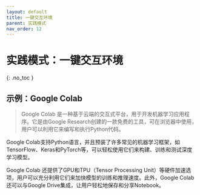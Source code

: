 ```yaml
---
layout: default
title: 一键交互环境
parent: 实践模式
nav_order: 12
---
```


# 实践模式：一键交互环境
{: .no_toc }

## 示例：Google Colab

> Google Colab 是一种基于云端的交互式平台，用于开发机器学习应用程序。它是由Google Research创建的一款免费的工具，可在浏览器中使用，用户可以利用它来编写和执行Python代码。

Google Colab支持Python语言，并且预装了许多常见的机器学习框架，如TensorFlow、Keras和PyTorch等，可以轻松使用它们来构建、训练和测试深度学习模型。

Google Colab 还提供了GPU和TPU（Tensor Processing Unit）等硬件加速选项，用户可以充分利用它们来加快模型的训练和推理速度。此外，Google Colab还可以与Google Drive集成，让用户轻松地保存和分享Notebook。
